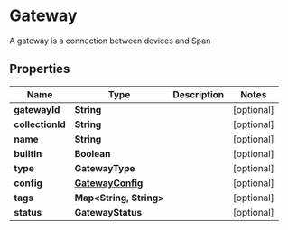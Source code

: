 

# Gateway

A gateway is a connection between devices and Span

## Properties

Name | Type | Description | Notes
------------ | ------------- | ------------- | -------------
**gatewayId** | **String** |  |  [optional]
**collectionId** | **String** |  |  [optional]
**name** | **String** |  |  [optional]
**builtIn** | **Boolean** |  |  [optional]
**type** | **GatewayType** |  |  [optional]
**config** | [**GatewayConfig**](GatewayConfig.md) |  |  [optional]
**tags** | **Map&lt;String, String&gt;** |  |  [optional]
**status** | **GatewayStatus** |  |  [optional]



